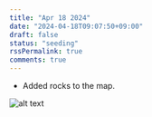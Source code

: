 ```yaml
---
title: "Apr 18 2024"
date: "2024-04-18T09:07:50+09:00"
draft: false
status: "seeding"
rssPermalink: true
comments: true
---
```

- Added rocks to the map. <BR>

![alt text](images/added-rocks.gif "Rocks!")
